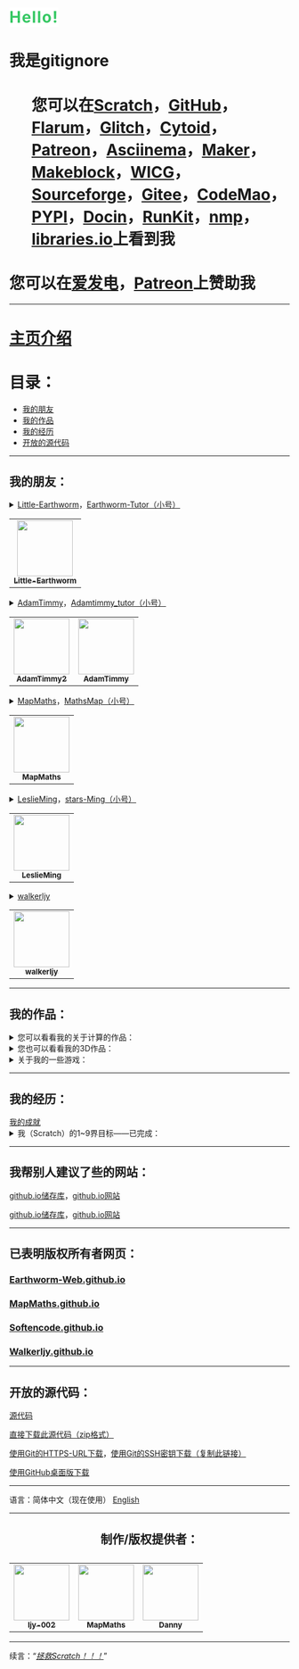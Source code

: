 <!DOCTYPE html>
<html>
  <head>
    <title>gitignore的个人介绍</title>
  </head>
  <body>
    <h1 class="cs">
      <span style="background-color: rgb(255, 255, 255);color: rgb(55, 200, 100);text-align: right;letter-spacing: 1.5px;">Hello!</span>
    </h1>
    <h1>我是gitignore</h1>
    <h1>
      <dd>
        您可以在<a href="http://scratch.mit.edu/users/gitignore/" target="_blank">Scratch</a>，<a href="https://github.com/ljy-002" target="_blank">GitHub</a>，<a href="https://gitignore.flarum.cloud/" target="_blank">Flarum</a>，<a href="https://glitch.com/@ljy123ljy123" target="_blank">Glitch</a>，<a href="https://cytoid.cn/profile/gitignore" target="_blank">Cytoid</a>，<a href="https://www.patreon.com/user?u=39290366&fan_landing=true" target="_blank">Patreon</a>，<a href="https://asciinema.org/~gitignore" target="_blank">Asciinema</a>，<a href="https://www.youngmaker.com/home/teacher_member/catalog/uid/121590.html" target="_blank">Maker</a>，<a href="https://mblock.makeblock.com/u/1264223" target="_blank">Makeblock</a>，<a href="https://discourse.wicg.io/u/gitignore/summary" target="_blank">WICG</a>，<a href="https://sourceforge.net/u/gitignore/profile/" target="_blank">Sourceforge</a>，<a href="https://gitee.com/gitign" target="_blank">Gitee</a>，<a href="https://shequ.codemao.cn/user/7588327" target="_blank">CodeMao</a>，<a href="https://test.pypi.org/user/gitignore/" target="_blank">PYPI</a>，<a href="https://www.docin.com/gitignore" target="_blank">Docin</a>，<a href="https://runkit.com/gitignore" target="_blank">RunKit</a>，<a href="https://www.npmjs.com/~gitignore-nmp" target="_blank">nmp</a>，<a href="https://libraries.io/github/ljy-002" target="_blank">libraries.io</a>上看到我
      </dd>
    </h1>
    <h1>您可以在<a href="https://afdian.net/@gitignore" target="_blank">爱发电</a>，<a href="https://www.patreon.com/user?u=39290366&fan_landing=true" target="_blank">Patreon</a>上赞助我</h1>
    <hr/>
    <h1><a href="https://github.com/ljy-002/Web-gitignore.github.io/blob/master/README.md">主页介绍</a></h1>
    <h1>目录：</h1>
    <ul>
      <li><a href="#我的朋友">我的朋友</a></li>
      <li><a href="#我的作品">我的作品</a></li>
      <li><a href="#我的经历">我的经历</a></li>
      <li><a href="#开放的源代码">开放的源代码</a></li>
    </ul>
    <hr/>
    <h2 id="我的朋友">我的朋友：</h2>
      <details>
        <summary><a href="https://scratch.mit.edu/users/Little-Earthworm/" target="_blank">Little-Earthworm</a>，<a href="https://scratch.mit.edu/users/Earthworm-Tutor/" target="_blank">Earthworm-Tutor（小号）</a></summary>
          <dd>您可以在<a href="http://scratch.mit.edu/users/Little-Earthworm/" target="_blank">Scratch</a>看到他，或者在<a href="https://github.com/Little-Earthworm" target="_blank">GitHub</a>，<a href="https://earthworm.flarum.cloud/" target="_blank">Flarum</a>，<a href="https://glitch.com/@Little-Earthworm" target="_blank">Glitch</a>上看到他</dd>
          <a href="https://earthworm-web.github.io/zh-cn/index.html" target="_blank">他的github.io主页</a>
      </details>
      <table>
        <tr>
          <td align="center"><a href="https://github.com/Little-Earthworm"><img src="https://avatars3.githubusercontent.com/u/68278999?s=400&u=55e28135228e1aab70a12b68b0764854fdda842c&v=4" width="100px;" alt=""/><br /><sub><b>Little-Earthworm</b></sub></a><br /></td>
        </tr>
      </table>
      <details>
        <summary><a href="https://scratch.mit.edu/users/AdamTimmy/" target="_blank">AdamTimmy</a>，<a href="https://scratch.mit.edu/users/Adamtimmy_tutor/" target="_blank">Adamtimmy_tutor（小号）</a></summary>
          <dd>您可以在<a href="https://scratch.mit.edu/users/AdamTimmy/" target="_blank">Scratch</a>看到她</dd>
          <a href="https://adamtimmy.github.io/" target="_blank">她的github.io主页</a>
      </details>
      <table>
        <tr>
          <td align="center"><a href="https://github.com/Adamtimmy2"><img src="https://avatars2.githubusercontent.com/u/67802954?s=460&u=3bd0a45d40c0db1b2312a1f9d164fc8c29f82acd&v=4" width="100px;" alt=""/><br /><sub><b>AdamTimmy2</b></sub></a><br /></td>
          <td align="center"><a href="https://github.com/Adamtimmy"><img src="https://avatars0.githubusercontent.com/u/64662299?s=400&v=4" width="100px;" alt=""/><br /><sub><b>AdamTimmy</b></sub></a><br /></td>
        </tr>
      </table>
      <details>
        <summary><a href="https://scratch.mit.edu/users/MapMaths/" target="_blank">MapMaths</a>，<a href="https://scratch.mit.edu/users/MathsMap/" target="_blank">MathsMap（小号）</a></summary>
          <dd>您可以在<a href="https://scratch.mit.edu/users/MapMaths/" target="_blank">Scratch</a>看到他，或者在<a href="https://github.com/MapMaths" target="_blank">GitHub</a>，<a href="https://glitch.com/@MapMaths" target="_blank">Glitch</a>，<a href="https://mapmaths.flarum.cloud/" target="_blank">Flarum</a>上看到他</dd>
          <a href="https://mapmaths.github.io/" target="_blank">他的github.io主页</a>
      </details>
      <table>
        <tr>
          <td align="center"><a href="https://github.com/MapMaths"><img src="https://avatars1.githubusercontent.com/u/62785981?s=400&u=9ed8f97b0fb1901b7a4680c60677d50e2a03e10d&v=4" width="100px;" alt=""/><br /><sub><b>MapMaths</b></sub></a><br /></td>
        </tr>
      </table>
      <details>
        <summary><a href="https://scratch.mit.edu/users/LeslieMing/" target="_blank">LeslieMing</a>，<a href="https://scratch.mit.edu/users/stars-Ming/" target="_blank">stars-Ming（小号）</a></summary>
          <dd>您可以在<a href="https://scratch.mit.edu/users/LeslieMing/" target="_blank">Scratch</a>看到她，或者在<a href="https://github.com/LeslieMingg" target="_blank">GitHub</a>上看到她</dd>
      </details>
      <table>
        <tr>
          <td align="center"><a href="https://github.com/LeslieMingg"><img src="https://avatars1.githubusercontent.com/u/63526181?s=400&v=4" width="100px;" alt=""/><br /><sub><b>LeslieMing</b></sub></a><br /></td>
        </tr>
      </table>
      <details>
        <summary><a href="https://github.com/walkerljy" target="_blank">walkerljy</a></summary>
          <dd>您可以在<a href="https://github.com/walkerljy" target="_blank">GitHub</a>上看到他</dd>
          <a href="https://walkerljy.github.io/" target="_blank">他的github.io主页</a>
      </details>
      <table>
        <tr>
          <td align="center"><a href="https://github.com/walkerljy"><img src="https://avatars3.githubusercontent.com/u/62835739?s=400&u=6069a58fa0d02e7e53e90f4ccad7fb79ee38d4da&v=4" width="100px;" alt=""/><br /><sub><b>walkerljy</b></sub></a><br /></td>
        </tr>
      </table>
    <hr/>
    <h2 id="我的作品">我的作品：</h2>
    <details>
        <summary>您可以看看我的关于计算的作品：</summary>
        <ol>
          <li><a href="https://scratch.mit.edu/projects/390106595/" target="_blank">运算神器V1.8.5</a></li>
          <li><a href="https://scratch.mit.edu/projects/401852935/" target="_blank">二/十进制转换</a></li>
          <li><a href="https://scratch.mit.edu/projects/401858817/" target="_blank">算“A”</a></li>
          <li><a href="https://scratch.mit.edu/projects/386873251/" target="_blank">Prime Numbers</a></li>
          <li><a href="https://scratch.mit.edu/projects/399763948/" target="_blank">计算"!"</a></li>
          <li><a href="https://scratch.mit.edu/projects/410708069/" target="_blank">指数函数</a></li>
          <li><a href="https://scratch.mit.edu/projects/407245340/" target="_blank">倒数关系</a></li>
          <li><a href="https://scratch.mit.edu/projects/407245340/" target="_blank">三个滑杆</a></li>
          <li><a href="https://scratch.mit.edu/projects/407049906/" target="_blank">cot余切三角函数制图</a></li>
        </ol>
    </details>
    <details>
        <summary>您也可以看看我的3D作品：</summary>
        <ol>
          <li><a href="https://scratch.mit.edu/projects/400069880/" target="_blank">梯体点矩阵3D</a></li>
          <li><a href="https://scratch.mit.edu/projects/400072481" target="_blank">三角体点矩阵3D</a></li>
          <li><a href="https://scratch.mit.edu/projects/400072481" target="_blank">方形点矩阵3D</a></li>
          <li><a href="https://scratch.mit.edu/projects/408831482" target="_blank">3DScratch场地</a></li>
        </ol>
    </details>
    <details>
      <summary>关于我的一些游戏：</summary>
      <ol>
          <li><a href="https://scratch.mit.edu/projects/411453458" target="_blank">Hamiltonian Way-汉密尔顿路</a> <a href="blob:https://scratch.mit.edu/5d0cec73-cd72-46a6-a500-48e0a1a8e15e" target="_blank">下载sb3文件</a></li>
          <li><a href="https://scratch.mit.edu/projects/411246064" target="_blank">Farmers Life-农民生活</a></li>
          <li><a href="https://scratch.mit.edu/projects/411242677" target="_blank">@@特朗普够了！！！</a> <a href="blob:https://scratch.mit.edu/a084c8b1-dcb1-477c-bbe1-f1ccd126478d" target="_blank">下载sb3文件</a></li>
          <li><a href="https://scratch.mit.edu/projects/400837419" target="_blank">Parkour that can't jump-不能跳跃的跑酷</a></li>
          <li><a href="https://scratch.mit.edu/projects/400871131" target="_blank">别出白线</a></li>
          <li><a href="https://scratch.mit.edu/projects/408831482" target="_blank">3DScratch场地</a></li>
          <li><a href="https://scratch.mit.edu/projects/400848174" target="_blank">跳伞模拟器V2.0</a></li>
          <li><a href="https://scratch.mit.edu/projects/401532493" target="_blank">角色跑酷</a></li>
      </ol>
    </details>
    <hr/>
    <h2 id="我的经历">我的经历：</h2>
    <a href="https://ljy-002.github.io/giti.github.io/gitignore%20achievement" target="_blank">我的成就</a>
    <details>
      <summary>我（Scratch）的1~9界目标——已完成：</summary>
      <p>第1界目标：进入中国200强——在2020年6月实现</p>
      <p>第2界目标：发布作品超过100个——在2020年6月实现</p>
      <p>第3界目标：所有作品点赞量超过400——在2020年6月实现</p>
      <p>第4界目标：关注者超过100个——在2020年7月实现</p>
      <p>第5界目标：发布作品超过120个，并且平均每个作品有4个赞，3个收藏，不少于5次观看——在2020年7月实现</p>
      <p>第6界目标：进入中国160强——在2020年7月实现</p>
      <p>第7界目标：所有作品总观看数量超过2200——在2020年8月实现</p>
      <p>第8界目标：所有作品点赞量超过500——在2020年8月实现</p>
      <p>第9界目标：进入中国130强——在2020年8月实现</p>
    </details>
    <hr/>
    <h2>我帮别人建议了些的网站：</h2>
    <p><a href="https://github.com/Softencode/softencode.github.io">github.io储存库</a>，<a href="https://softencode.github.io">github.io网站</a></p>
    <p><a href="https://github.com/Adamtimmy2/adamtimmy.github.io">github.io储存库</a>，<a href="https://adamtimmy.github.io">github.io网站</a></p>
    <hr/>
    <h2>已表明版权所有者网页：</h2>
    <h3><b><a href="/Web-gitignore.github.io/Others'%20github.io/Earthworm-Web.github.io.html">Earthworm-Web.github.io</a></b></h3>
    <h3><b><a href="/Web-gitignore.github.io/Others'%20github.io/MapMaths.github.io.html">MapMaths.github.io</a></b></h3>
    <h3><b><a href="/Web-gitignore.github.io/Others'%20github.io/Softencode.github.io.html">Softencode.github.io</a></b></h3>
    <h3><b><a href="/Web-gitignore.github.io/Others'%20github.io/Walkerljy.github.io.html">Walkerljy.github.io</a></b></h3>
    <hr/>
    <h2 id="开放的源代码">开放的源代码：</h2>
    <p><a href="https://github.com/ljy-002/Web-gitignore.github.io" target="_blank">源代码</a></p>
    <p><a href="https://codeload.github.com/ljy-002/Web-gitignore.github.io/zip/master" target="_blank">直接下载此源代码（zip格式）</a></p>
    <p><a href="https://github.com/ljy-002/Web-gitignore.github.io.git" target="_blank">使用Git的HTTPS-URL下载</a>，<a href="git@github.com:ljy-002/Web-gitignore.github.io.git" target="_blank">使用Git的SSH密钥下载（复制此链接）</a></p>
    <p><a href="x-github-client://openRepo/https://github.com/ljy-002/Web-gitignore.github.io" target="_blank">使用GitHub桌面版下载</a></p>
    <hr/>
    <p>语言：简体中文（现在使用） <a href="https://ljy-002.github.io/Web-gitignore.github.io/En" target="_blank">English</a></p>
    <hr/>
    <h2 align="center">制作/版权提供者：</h2>
    <h2>
      <table>
        <tr>
          <td align="center"><a href="https://github.com/ljy-002"><img src="https://avatars1.githubusercontent.com/u/63292034?s=460&u=271fb228c3c812e73709021a912ab3dec0adb205&v=4" width="100px;" alt=""/><br /><sub><b>ljy-002</b></sub></a><br /></td>
          <td align="center"><a href="https://github.com/MapMaths"><img src="https://avatars1.githubusercontent.com/u/62785981?s=400&u=9ed8f97b0fb1901b7a4680c60677d50e2a03e10d&v=4" width="100px;" alt=""/><br /><sub><b>MapMaths</b></sub></a><br /></td>
          <td align="center"><a href="https://github.com/ljy-001"><img src="https://avatars3.githubusercontent.com/u/61677633?s=400&u=d352b4a5cb394c5dd3293f94acbc6fb693b0e67b&v=4" width="100px;" alt=""/><br /><sub><b>Danny</b></sub></a><br /></td>
        </tr>
      </table>
    </h2>
    <hr/>
    <p>续言：“<i><a href="https://github.com/ljy-002/Save-Scratch">拯救Scratch！！！</a></i>”</p>
  </body>
</html>
